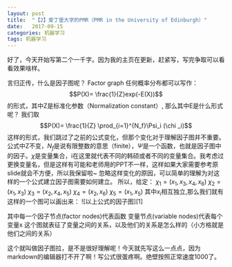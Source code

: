 ```yaml
---
layout: post
title:  "【2】爱丁堡大学的PMR（PMR in the University of Edinburgh）"
date:   2017-09-15 
categories: 机器学习
tags: 机器学习
---
```


好了，今天开始写第二个一千字。因为我的主页在更新，赶紧写，写完争取可以看看效果啥样。

言归正传，什么是因子图呢？
Factor graph
任何概率分布都可以写作：
$$P(X)= \frac{1}{Z}exp(-E(X))$$
的形式，其中Z是标准化参数（Normalization constant）, 那么其中E是什么形式呢？
我们取 
$$P(X)= \frac{1}{Z} \prod_{i=1}^{N_f}\Psi_i (\chi _i)$$
这样的形式，我们跳过了之前的公式变化，但那个变化对于理解因子图并不重要。公式中Z不变，$N_f$是说有限整数的意思（finite），$\Psi$是一个函数，也就是因子图中的因子。$\chi$是变量集合，i在这里就代表不同的韩硕或者不同的变量集合。我考虑过更换变量名，但是这样有可能和老师用的PPT不一样，这样如果大家需要参考原slide就会不方便，所以我保留啦~
忽略这样变化的原因，可以简单的理解为对这样的一个公式建立因子图需要如何建立。
所以，给定：
$\chi _1=(x_1,x_3,x_4,x_6)$
$\chi _2=(x_1,x_3)$
$\chi _3=(x_2,x_4,x_5)$
$\chi _4=(x_2,x_6)$
$\chi _5=(x_1,x_5)$
其中$x_i$相互独立,那么我们就有这样的一个图可以画出来：
![以上公式的因子图][1]
 
其中每一个因子节点(factor nodes)代表函数
变量节点(variable nodes)代表每个变量x
这个图就表征了变量之间的关系，以及他们的关系是怎么样的（小方格就是他们之间的关系）

这个就叫做因子图拉，是不是很好理解呢！今天就先写这么一点点，因为markdown的编辑器打不开了啊！写公式很蛋疼啊。绝壁按照正常速度1000了。
